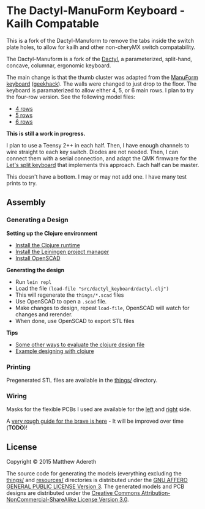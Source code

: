 # The Dactyl-ManuForm Keyboard - Kailh Compatable
This is a fork of the Dactyl-Manuform to remove the tabs inside the switch plate holes, to allow for kailh and other non-cheryMX switch compatability.

The Dactyl-Manuform is a fork of the [Dactyl](https://github.com/adereth/dactyl-keyboard), a parameterized, split-hand, concave, columnar, ergonomic keyboard.

The main change is that the thumb cluster was adapted from the [ManuForm keyboard](https://github.com/jeffgran/ManuForm) ([geekhack](https://geekhack.org/index.php?topic=46015.0)). The walls were changed to just drop to the floor. The keyboard is paramaterized to allow either 4, 5, or 6 main rows. I plan to try the four-row version. See the following model files:

* [4 rows](https://github.com/tshort/dactyl-keyboard/blob/master/things/right-4-rows.stl)
* [5 rows](https://github.com/tshort/dactyl-keyboard/blob/master/things/right-5-rows.stl)
* [6 rows](https://github.com/tshort/dactyl-keyboard/blob/master/things/right-6-rows.stl)

**This is still a work in progress.** 

I plan to use a Teensy 2++ in each half. Then, I have enough channels to wire straight to each key switch. Diodes are not needed. Then, I can connect them with a serial connection, and adapt the QMK firmware for the [Let's split keyboard](https://github.com/qmk/qmk_firmware/tree/master/keyboards/lets_split) that implements this approach. Each half can be master.

This doesn't have a bottom. I may or may not add one. I have many test prints to try.

## Assembly

### Generating a Design

**Setting up the Clojure environment**
* [Install the Clojure runtime](https://clojure.org)
* [Install the Leiningen project manager](http://leiningen.org/)
* [Install OpenSCAD](http://www.openscad.org/)

**Generating the design**
* Run `lein repl`
* Load the file `(load-file "src/dactyl_keyboard/dactyl.clj")`
* This will regenerate the `things/*.scad` files
* Use OpenSCAD to open a `.scad` file.
* Make changes to design, repeat `load-file`, OpenSCAD will watch for changes and rerender.
* When done, use OpenSCAD to export STL files

**Tips**
* [Some other ways to evaluate the clojure design file](http://stackoverflow.com/a/28213489)
* [Example designing with clojure](http://adereth.github.io/blog/2014/04/09/3d-printing-with-clojure/)


### Printing
Pregenerated STL files are available in the [things/](things/) directory.

### Wiring
Masks for the flexible PCBs I used are available for the [left](resources/pcb-left.svg) and [right](resources/pcb-right.svg) side.

A [very rough guide for the brave is here](guide/README.org#wiring) - It will be improved over time (**TODO**)!

## License

Copyright © 2015 Matthew Adereth

The source code for generating the models (everything excluding the [things/](things/) and [resources/](resources/) directories is distributed under the [GNU AFFERO GENERAL PUBLIC LICENSE Version 3](LICENSE).  The generated models and PCB designs are distributed under the [Creative Commons Attribution-NonCommercial-ShareAlike License Version 3.0](LICENSE-models).
